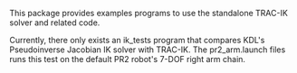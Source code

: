 This package provides examples programs to use the standalone TRAC-IK solver and related code.

Currently, there only exists an ik\_tests program that compares KDL's Pseudoinverse Jacobian IK solver with TRAC-IK.  The pr2_arm.launch files runs this test on the default PR2 robot's 7-DOF right arm chain.

